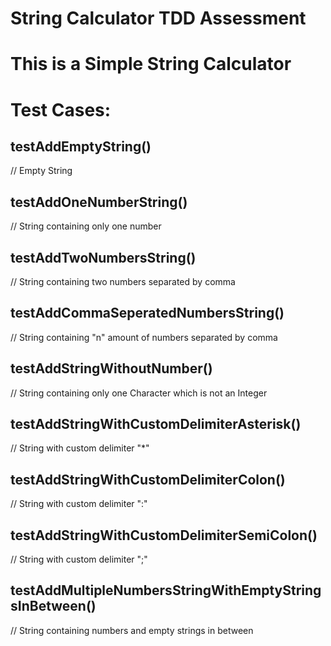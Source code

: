 # String Calculator TDD Assessment

# This is a Simple String Calculator

# Test Cases:

## testAddEmptyString()
// Empty String

## testAddOneNumberString()
// String containing only one number

## testAddTwoNumbersString()
// String containing two numbers separated by comma

## testAddCommaSeperatedNumbersString()
// String containing "n" amount of numbers separated by comma

## testAddStringWithoutNumber()
// String containing only one Character which is not an Integer

## testAddStringWithCustomDelimiterAsterisk()
// String with custom delimiter "*"

## testAddStringWithCustomDelimiterColon()
// String with custom delimiter ":"

## testAddStringWithCustomDelimiterSemiColon()
// String with custom delimiter ";"

## testAddMultipleNumbersStringWithEmptyStringsInBetween()
// String containing numbers and empty strings in between


